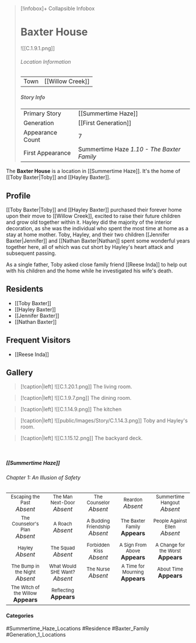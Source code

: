 > [!infobox]+ Collapsible Infobox
> # Baxter House
> ![[C.1.9.1.png]] 
> ###### Location Information
> |  |  | 
> | ---- | ---- | 
> | Town | [[Willow Creek]] | 
> 
> ##### Story Info
> |  |  | 
> | ---- | ---- | 
> | Primary Story | [[Summertime Haze]] | 
> | Generation | [[First Generation]]|
> | Appearance Count | 7 | 
> | First Appearance | Summertime Haze *1.10 - The Baxter Family*

The **Baxter House** is a location in [[Summertime Haze]]. It's the home of [[Toby Baxter|Toby]] and [[Hayley Baxter]].

## Profile
[[Toby Baxter|Toby]] and [[Hayley Baxter]] purchased their forever home upon their move to [[Willow Creek]], excited to raise their future children and grow old together within it. Hayley did the majority of the interior decoration, as she was the individual who spent the most time at home as a stay at home mother. Toby, Hayley, and their two children [[Jennifer Baxter|Jennifer]] and [[Nathan Baxter|Nathan]] spent some wonderful years together here, all of which was cut short by Hayley's heart attack and subsequent passing.

As a single father, Toby asked close family friend [[Reese Inda]] to help out with his children and the home while he investigated his wife's death.

## Residents
- [[Toby Baxter]]
- [[Hayley Baxter]]
- [[Jennifer Baxter]]
- [[Nathan Baxter]]

## Frequent Visitors
- [[Reese Inda]]

## Gallery
> [!caption|left]
> ![[C.1.20.1.png]] 
> The living room.

> [!caption|left]
> ![[C.1.9.7.png]] 
> The dining room.

> [!caption|left]
> ![[C.1.14.9.png]] 
> The kitchen

> [!caption|left]
> ![[public/Images/Story/C.1.14.3.png]] 
> Toby and Hayley's room.

> [!caption|left]
> ![[C.1.15.12.png]] 
> The backyard deck.

<br style="clear:both; margin: 0; padding: 0" />

##### [[Summertime Haze]]
###### Chapter 1: An Illusion of Safety
|                                                                       |     |     |     |     |
| --------------------------------------------------------------------- | --- | --- | --- | --- |
| <center><font size=2>Escaping the Past<br><font size=3>*Absent*  | <center><font size=2>The Man Next-Door<br><font size=3>*Absent* | <center><font size=2>The Counselor<br><font size=3>*Absent* | <center><font size=2>Reardon<br><font size=3>*Absent* | <center><font size=2>Summertime Hangout<br><font size=3>*Absent* |
| <center><font size=2>The Counselor's Plan<br><font size=3>*Absent* | <center><font size=2>A Roach<br><font size=3>*Absent* | <center><font size=2>A Budding Friendship<br><font size=3>*Absent* | <center><font size=2>The Baxter Family<br><font size=3>**Appears** | <center><font size=2>People Against Ellen<br><font size=3>*Absent* |
| <center><font size=2>Hayley<br><font size=3>*Absent*  | <center><font size=2>The Squad<br><font size=3>*Absent* | <center><font size=2>Forbidden Kiss<br><font size=3>*Absent* | <center><font size=2>A Sign From Above<br><font size=3>**Appears** | <center><font size=2>A Change for the Worst<br><font size=3>**Appears** |
| <center><font size=2>The Bump in the Night<br><font size=3>*Absent*   | <center><font size=2>What Would SHE Want?<br><font size=3>*Absent* | <center><font size=2>The Nurse<br><font size=3>*Absent* | <center><font size=2>A Time for Mourning<br><font size=3> **Appears** | <center><font size=2>About Time<br><font size=3>**Appears** |
| <center><font size=2>The Witch of the Willow<br><font size=3>**Appears**  | <center><font size=2>Reflecting<br><font size=3>**Appears** |

#### Categories
#Summertime_Haze_Locations #Residence #Baxter_Family #Generation_1_Locations